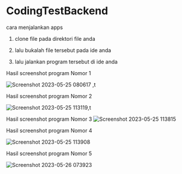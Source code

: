 # CodingTestBackend

cara menjalankan apps

1. clone file pada direktori file anda

2. lalu bukalah file tersebut pada ide anda

3. lalu jalankan program tersebut di ide anda 


Hasil screenshot program Nomor 1

![Screenshot 2023-05-25 080617](https://github.com/Lucasjan3123/CodingTestBackend/assets/113933847/2145ce47-be96-45cb-a34b-f4db2de990c6)
,t

Hasil screenshot program Nomor 2

![Screenshot 2023-05-25 113119](https://github.com/Lucasjan3123/CodingTestBackend/assets/113933847/dbaea97e-231d-4418-b26d-5ba289ab5861),t



Hasil screenshot program Nomor 3
![Screenshot 2023-05-25 113815](https://github.com/Lucasjan3123/CodingTestBackend/assets/113933847/e8a2c5ef-5b8e-438a-903e-8bf3111743a3)


Hasil screenshot program Nomor 4

![Screenshot 2023-05-25 113908](https://github.com/Lucasjan3123/CodingTestBackend/assets/113933847/a5bde7f1-6e1d-422f-b638-70e370315d6b)



Hasil screenshot program Nomor 5

![Screenshot 2023-05-26 073923](https://github.com/Lucasjan3123/CodingTestBackend/assets/113933847/a693107e-14c6-4d64-886a-c9aae8abba30)
